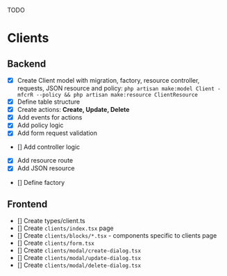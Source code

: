 TODO

# Clients

## Backend

- [x] Create Client model with migration, factory, resource controller, requests, JSON resource and policy: `php artisan make:model Client -mfcrR --policy && php artisan make:resource ClientResource`
- [x] Define table structure
- [x] Create actions: **Create, Update, Delete**
- [x] Add events for actions
- [x] Add policy logic
- [x] Add form request validation
- [] Add controller logic
- [x] Add resource route
- [x] Add JSON resource
- [] Define factory

## Frontend

- [] Create types/client.ts
- [] Create `clients/index.tsx` page
- [] Create `clients/blocks/*.tsx` - components specific to clients page
- [] Create `clients/form.tsx`
- [] Create `clients/modal/create-dialog.tsx`
- [] Create `clients/modal/update-dialog.tsx`
- [] Create `clients/modal/delete-dialog.tsx`
